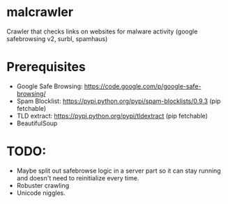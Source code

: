 malcrawler
==========

Crawler that checks links on websites for malware activity (google safebrowsing v2, surbl, spamhaus)

Prerequisites
=============

- Google Safe Browsing: https://code.google.com/p/google-safe-browsing/
- Spam Blocklist: https://pypi.python.org/pypi/spam-blocklists/0.9.3 (pip fetchable)
- TLD extract: https://pypi.python.org/pypi/tldextract (pip fetchable)
- BeautifulSoup

TODO:
======

- Maybe split out safebrowse logic in a server part so it can stay running and doesn't need to reinitialize every time.
- Robuster crawling
- Unicode niggles.

